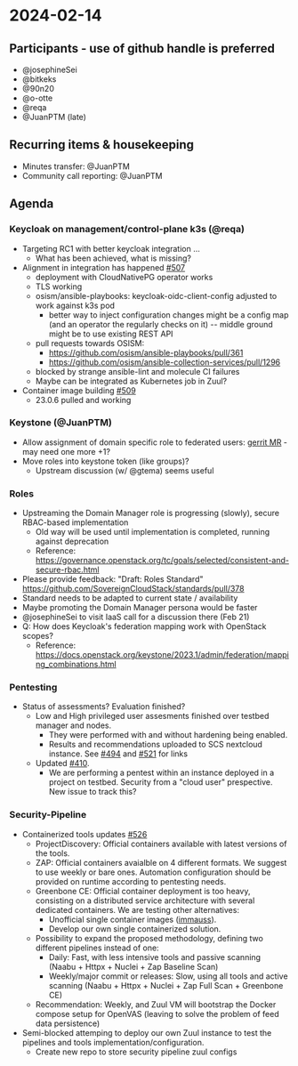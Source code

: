 # 2024-02-14
## Participants - use of github handle is preferred

- @josephineSei
- @bitkeks
- @90n20
- @o-otte
- @reqa
- @JuanPTM (late)

## Recurring items & housekeeping
* Minutes transfer: @JuanPTM
* Community call reporting: @JuanPTM


## Agenda

### Keycloak on management/control-plane k3s (@reqa)

- Targeting RC1 with better keycloak integration ...
    - What has been achieved, what is missing?
- Alignment in integration has happened [#507](https://github.com/SovereignCloudStack/issues/issues/507)
    - deployment with CloudNativePG operator works
    - TLS working
    - osism/ansible-playbooks: keycloak-oidc-client-config adjusted to work against k3s pod
        - better way to inject configuration changes might be a config map (and an operator the regularly checks on it) -- middle ground might be to use existing REST API
    - pull requests towards OSISM:
        - https://github.com/osism/ansible-playbooks/pull/361
        - https://github.com/osism/ansible-collection-services/pull/1296
    - blocked by strange ansible-lint and molecule CI failures
    - Maybe can be integrated as Kubernetes job in Zuul?
- Container image building [#509](https://github.com/SovereignCloudStack/issues/issues/509)
    - 23.0.6 pulled and working

### Keystone (@JuanPTM)
- Allow assignment of domain specific role to federated users: [gerrit MR](https://review.opendev.org/c/openstack/keystone/+/907121) - may need one more +1?
- Move roles into keystone token (like groups)?
    - Upstream discussion (w/ @gtema) seems useful

### Roles
- Upstreaming the Domain Manager role is progressing (slowly), secure RBAC-based implementation
    - Old way will be used until implementation is completed, running against deprecation
    - Reference: https://governance.openstack.org/tc/goals/selected/consistent-and-secure-rbac.html
- Please provide feedback: "Draft: Roles Standard" https://github.com/SovereignCloudStack/standards/pull/378
- Standard needs to be adapted to current state / availability
- Maybe promoting the Domain Manager persona would be faster
- @josephineSei to visit IaaS call for a discussion there (Feb 21)
- Q: How does Keycloak's federation mapping work with OpenStack scopes? 
    - Reference: https://docs.openstack.org/keystone/2023.1/admin/federation/mapping_combinations.html


### Pentesting

- Status of assessments? Evaluation finished?
    - Low and High privileged user assesments finished over testbed manager and nodes.
        - They were performed with and without hardening being enabled.
        - Results and recommendations uploaded to SCS nextcloud instance. See [#494](https://github.com/SovereignCloudStack/issues/issues/494) and [#521](https://github.com/SovereignCloudStack/issues/issues/521) for links
    - Updated [#410](https://github.com/SovereignCloudStack/issues/issues/410). 
        - We are performing a pentest within an instance deployed in a project on testbed. Security from a "cloud user" prespective. New issue to track this? 

### Security-Pipeline

- Containerized tools updates [#526](https://github.com/SovereignCloudStack/issues/issues/526#issuecomment-1942248737)
    - ProjectDiscovery: Official containers available with latest versions of the tools.
    - ZAP: Official containers avaialble on 4 different formats. We suggest to use weekly or bare ones. Automation configuration should be provided on runtime according to pentesting needs.
    - Greenbone CE: Official container deployment is too heavy, consisting on a distributed service architecture with several dedicated containers. We are testing other alternatives: 
        - Unofficial single container images ([immauss](https://immauss.github.io/openvas/)).
        - Develop our own single containerized solution.
    - Possibility to expand the proposed methodology, defining two different pipelines instead of one:
        - Daily: Fast, with less intensive tools and passive scanning (Naabu + Httpx + Nuclei + Zap Baseline Scan)
        - Weekly/major commit or releases: Slow, using all tools and active scanning (Naabu + Httpx + Nuclei + Zap Full Scan + Greenbone CE)
    - Recommendation: Weekly, and Zuul VM will bootstrap the Docker compose setup for OpenVAS (leaving to solve the problem of feed data persistence)
- Semi-blocked attemping to deploy our own Zuul instance to test the pipelines and tools implementation/configuration.
    - Create new repo to store security pipeline zuul configs

